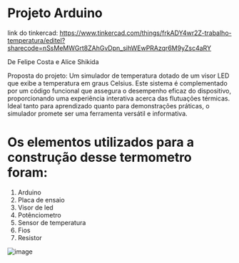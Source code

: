 # Projeto Arduino

link do tinkercad: https://www.tinkercad.com/things/frkADY4wr2Z-trabalho-temperatura/editel?sharecode=nSsMeMWGrt8ZAhGvDpn_sihWEwPRAzqr6M9yZsc4aRY

De Felipe Costa e Alice Shikida 

Proposta do projeto: Um simulador de temperatura dotado de um visor LED que exibe a temperatura em graus Celsius. Este sistema é complementado por um código funcional que assegura o desempenho eficaz do dispositivo, proporcionando uma experiência interativa acerca das flutuações térmicas. Ideal tanto para aprendizado quanto para demonstrações práticas, o simulador promete ser uma ferramenta versátil e informativa.

# Os elementos utilizados para a construção desse termometro foram:
1. Arduino
2. Placa de ensaio
3. Visor de led
4. Potênciometro
5. Sensor de temperatura
6. Fios
7. Resistor



 ![image](https://github.com/aliceshikida/Arduino/assets/161458492/53ad089e-7d58-427e-abb7-155735e420e9)

